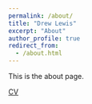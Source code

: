 ```yaml
---
permalink: /about/
title: "Drew Lewis"
excerpt: "About"
author_profile: true
redirect_from: 
  - /about.html
---
```


This is the about page.

[CV](/files/drewlewis_cv.pdf)

